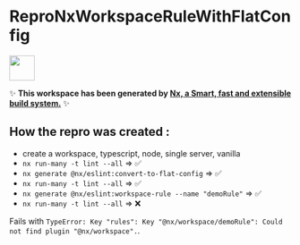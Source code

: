 # ReproNxWorkspaceRuleWithFlatConfig

<a alt="Nx logo" href="https://nx.dev" target="_blank" rel="noreferrer"><img src="https://raw.githubusercontent.com/nrwl/nx/master/images/nx-logo.png" width="45"></a>

✨ **This workspace has been generated by [Nx, a Smart, fast and extensible build system.](https://nx.dev)** ✨

## How the repro was created :

- create a workspace, typescript, node, single server, vanilla
- `nx run-many -t lint --all` => ✅
- `nx generate @nx/eslint:convert-to-flat-config` => ✅
- `nx run-many -t lint --all` => ✅
- `nx generate @nx/eslint:workspace-rule --name "demoRule"` => ✅
- `nx run-many -t lint --all` => ❌

Fails with `TypeError: Key "rules": Key "@nx/workspace/demoRule": Could not find plugin "@nx/workspace".`.
